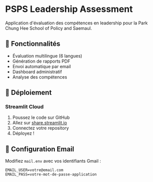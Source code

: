 # PSPS Leadership Assessment

Application d'évaluation des compétences en leadership pour la Park Chung Hee School of Policy and Saemaul.

## 🌟 Fonctionnalités

- Évaluation multilingue (6 langues)
- Génération de rapports PDF
- Envoi automatique par email
- Dashboard administratif
- Analyse des compétences

## 🚀 Déploiement

### Streamlit Cloud
1. Poussez le code sur GitHub
2. Allez sur [share.streamlit.io](https://share.streamlit.io)
3. Connectez votre repository
4. Déployez !

## 📧 Configuration Email

Modifiez `mail.env` avec vos identifiants Gmail :
```env
EMAIL_USER=votre@email.com
EMAIL_PASS=votre-mot-de-passe-application